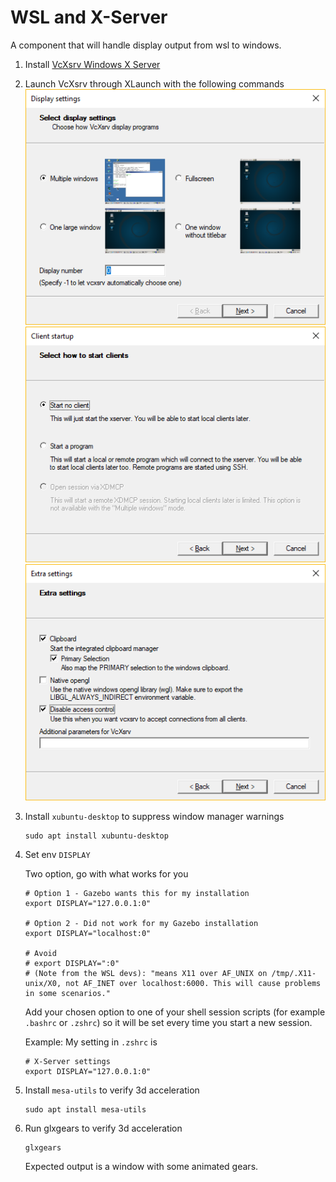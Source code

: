 # WSL and X-Server

A component that will handle display output from wsl to windows.

1. Install [VcXsrv Windows X Server](https://sourceforge.net/projects/vcxsrv/)  

1. Launch VcXsrv through XLaunch with the following commands  
   ![VcXsr settings: display](./img/VcXsrv-settings-display.png)  
   ![VcXsr settings: client startup](./img/VcXsrv-settings-client-startup.png)  
   ![VcXsr settings: extra settings](./img/VcXsrv-settings-extra-settings.png)  

1. Install `xubuntu-desktop` to suppress window manager warnings  
   ```
   sudo apt install xubuntu-desktop
   ```

1. Set env `DISPLAY`  

    Two option, go with what works for you  
    ```
    # Option 1 - Gazebo wants this for my installation
    export DISPLAY="127.0.0.1:0"

    # Option 2 - Did not work for my Gazebo installation
    export DISPLAY="localhost:0"

    # Avoid
    # export DISPLAY=":0"
    # (Note from the WSL devs): "means X11 over AF_UNIX on /tmp/.X11-unix/X0, not AF_INET over localhost:6000. This will cause problems in some scenarios."
    ```

    Add your chosen option to one of your shell session scripts (for example `.bashrc` or `.zshrc`) so it will be set every time you start a new session.

    Example: My setting in `.zshrc` is
    ```
    # X-Server settings
    export DISPLAY="127.0.0.1:0"
    ```

1. Install `mesa-utils` to verify 3d acceleration

   ```
   sudo apt install mesa-utils
   ```

1. Run glxgears to verify 3d acceleration

   ```
   glxgears
   ```
   Expected output is a window with some animated gears.